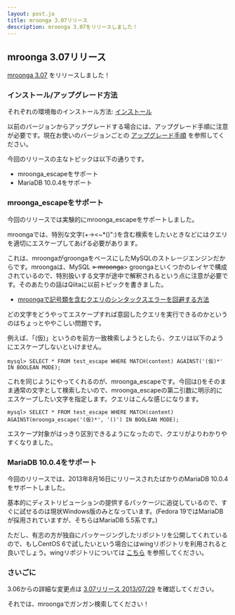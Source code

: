 ```yaml
---
layout: post.ja
title: mroonga 3.07リリース
description: mroonga 3.07をリリースしました！
---
```


mroonga 3.07リリース
--------------------

[mroonga 3.07](/ja/docs/news.html#release-3-07) をリリースしました！

### インストール/アップグレード方法

それぞれの環境毎のインストール方法:
[インストール](/ja/docs/install.html)

以前のバージョンからアップグレードする場合には、アップグレード手順に注意が必要です。現在お使いのバージョンごとの
[アップグレード手順](http://mroonga.org/ja/docs/install.html#upgrade-guide)
を参照してください。

今回のリリースの主なトピックは以下の通りです。

-   mroonga_escapeをサポート
-   MariaDB 10.0.4をサポート

### mroonga_escapeをサポート

今回のリリースでは実験的にmroonga_escapeをサポートしました。

mroongaでは、特別な文字(+-&gt;&lt;~*()":)を含む検索をしたいときなどにはクエリを適切にエスケープしてあげる必要があります。

これは、mroongaがgroongaをベースにしたMySQLのストレージエンジンだからです。mroongaは、MySQL
~~&gt; mroonga~~&gt;
groongaといくつかのレイヤで構成されているので、特別扱いする文字が途中で解釈されるという点に注意が必要です。そのあたりの話はQiitaに以前トピックを書きました。

-   [mroongaで記号類を含むクエリのシンタックスエラーを回避する方法](http://qiita.com/groonga/items/0ae7f637525c7b5f2cb1)

どの文字をどうやってエスケープすれば意図したクエリを実行できるのかというのはちょっとややこしい問題です。

例えば、「(仮)」というのを前方一致検索しようとしたら、クエリは以下のようにエスケープしないといけません。

    mysql> SELECT * FROM test_escape WHERE MATCH(content) AGAINST('(仮)*' IN BOOLEAN MODE);

これを同じようにやってくれるのが、mroonga_escapeです。今回は()をそのまま通常の文字として検索したいので、mroonga_escapeの第二引数に明示的にエスケープしたい文字を指定します。クエリはこんな感じになります。

    mysql> SELECT * FROM test_escape WHERE MATCH(content) AGAINST(mroonga_escape('(仮)*', '()') IN BOOLEAN MODE);

エスケープ対象がはっきり区別できるようになったので、クエリがよりわかりやすくなりました。

### MariaDB 10.0.4をサポート

今回のリリースでは、2013年8月16日にリリースされたばかりのMariaDB
10.0.4をサポートしました。

基本的にディストリビューションの提供するパッケージに追従しているので、すぐに試せるのは現状Windows版のみとなっています。(Fedora
19ではMariaDBが採用されていますが、そちらはMariaDB 5.5系です。)

ただし、有志の方が独自にパッケージングしたリポジトリを公開してくれているので、もしCentOS
6で試したいという場合にはwingリポジトリを利用されると良いでしょう。wingリポジトリについては
[こちら](http://sourceforge.jp/projects/groonga/lists/archive/dev/2013-July/001559.html)
を参照してください。

### さいごに

3.06からの詳細な変更点は [3.07リリース 2013/07/29](/ja/docs/news.html#release-3-07) を確認してください。

それでは、mroongaでガンガン検索してください！
